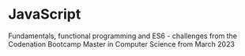 # JavaScript
Fundamentals, functional programming and ES6 - challenges from the Codenation Bootcamp Master in Computer Science from March 2023
